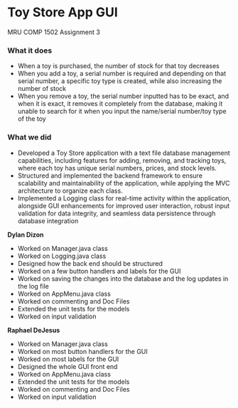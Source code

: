 # Toy Store App GUI

MRU COMP 1502 Assignment 3

### What it does
- When a toy is purchased, the number of stock for that toy decreases
- When you add a toy, a serial number is required and depending on that serial number, a specific toy type is created, while also increasing the number of stock
- When you remove a toy, the serial number inputted has to be exact, and when it is exact, it removes it completely from the database, making it unable to search for it when you input the name/serial number/toy type of the toy

### What we did
- Developed a Toy Store application with a text file database management capabilities, including features for adding, removing, and tracking toys, where each toy has unique serial numbers, prices, and stock levels.
- Structured and implemented the backend framework to ensure scalability and maintainability of the application, while applying the MVC architecture to organize each class.
- Implemented a Logging class for real-time activity within the application, alongside GUI enhancements for improved user interaction, robust input validation for data integrity, and seamless data persistence through database integration

**Dylan Dizon**
- Worked on Manager.java class
- Worked on Logging.java class
- Designed how the back end should be structured
- Worked on a few button handlers and labels for the GUI
- Worked on saving the changes into the database and the log updates in the log file
- Worked on AppMenu.java class
- Worked on commenting and Doc Files
- Extended the unit tests for the models
- Worked on input validation

**Raphael DeJesus**
- Worked on Manager.java class
- Worked on most button handlers for the GUI
- Worked on most labels for the GUI
- Designed the whole GUI front end
- Worked on AppMenu.java class
- Extended the unit tests for the models
- Worked on commenting and Doc Files
- Worked on input validation

